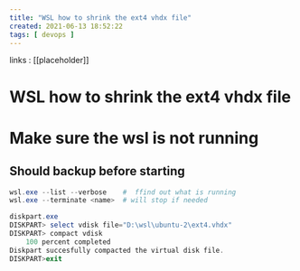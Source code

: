 ```yaml
---
title: "WSL how to shrink the ext4 vhdx file"
created: 2021-06-13 18:52:22
tags: [ devops ]
---
```


links
: [[placeholder]]

# WSL how to shrink the ext4 vhdx file

# **Make sure the wsl is not running**

## Should backup before starting

```powershell
wsl.exe --list --verbose  	#  ffind out what is running
wsl.exe --terminate <name>	# will stop if needed
```


```powershell
diskpart.exe
DISKPART> select vdisk file="D:\wsl\ubuntu-2\ext4.vhdx"
DISKPART> compact vdisk
	100 percent completed
Diskpart succesfully compacted the virtual disk file.
DISKPART>exit
```
